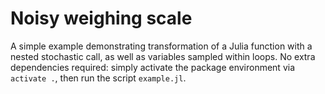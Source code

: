 # Noisy weighing scale

A simple example demonstrating transformation of a Julia function with a nested stochastic call, as well as variables sampled within loops. No extra dependencies required: simply activate the package environment via `activate .`, then run the script `example.jl`.
